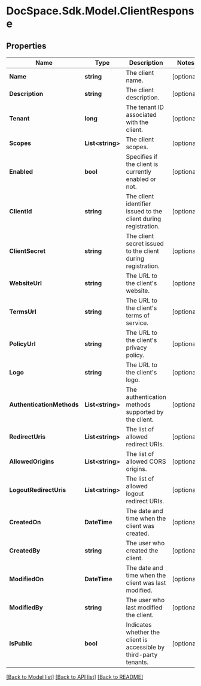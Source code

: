 # DocSpace.Sdk.Model.ClientResponse

## Properties

Name | Type | Description | Notes
------------ | ------------- | ------------- | -------------
**Name** | **string** | The client name. | [optional] 
**Description** | **string** | The client description. | [optional] 
**Tenant** | **long** | The tenant ID associated with the client. | [optional] 
**Scopes** | **List&lt;string&gt;** | The client scopes. | [optional] 
**Enabled** | **bool** | Specifies if the client is currently enabled or not. | [optional] 
**ClientId** | **string** | The client identifier issued to the client during registration. | [optional] 
**ClientSecret** | **string** | The client secret issued to the client during registration. | [optional] 
**WebsiteUrl** | **string** | The URL to the client&#39;s website. | [optional] 
**TermsUrl** | **string** | The URL to the client&#39;s terms of service. | [optional] 
**PolicyUrl** | **string** | The URL to the client&#39;s privacy policy. | [optional] 
**Logo** | **string** | The URL to the client&#39;s logo. | [optional] 
**AuthenticationMethods** | **List&lt;string&gt;** | The authentication methods supported by the client. | [optional] 
**RedirectUris** | **List&lt;string&gt;** | The list of allowed redirect URIs. | [optional] 
**AllowedOrigins** | **List&lt;string&gt;** | The list of allowed CORS origins. | [optional] 
**LogoutRedirectUris** | **List&lt;string&gt;** | The list of allowed logout redirect URIs. | [optional] 
**CreatedOn** | **DateTime** | The date and time when the client was created. | [optional] 
**CreatedBy** | **string** | The user who created the client. | [optional] 
**ModifiedOn** | **DateTime** | The date and time when the client was last modified. | [optional] 
**ModifiedBy** | **string** | The user who last modified the client. | [optional] 
**IsPublic** | **bool** | Indicates whether the client is accessible by third-party tenants. | [optional] 

[[Back to Model list]](../README.md#documentation-for-models) [[Back to API list]](../README.md#documentation-for-api-endpoints) [[Back to README]](../README.md)

